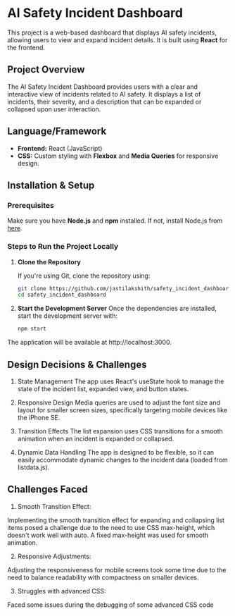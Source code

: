 # AI Safety Incident Dashboard

This project is a web-based dashboard that displays AI safety incidents, allowing users to view and expand incident details. It is built using **React** for the frontend.

## Project Overview

The AI Safety Incident Dashboard provides users with a clear and interactive view of incidents related to AI safety. It displays a list of incidents, their severity, and a description that can be expanded or collapsed upon user interaction.

## Language/Framework

- **Frontend:** React (JavaScript)
- **CSS:** Custom styling with **Flexbox** and **Media Queries** for responsive design.

## Installation & Setup

### Prerequisites

Make sure you have **Node.js** and **npm** installed. If not, install Node.js from [here](https://nodejs.org/).

### Steps to Run the Project Locally

1. **Clone the Repository**

   If you're using Git, clone the repository using:

   ```bash
   git clone https://github.com/jastilakshith/safety_incident_dashboard
   cd safety_incident_dashboard
2. **Start the Development Server**
   Once the dependencies are installed, start the development server with:
   ```bash
   npm start
The application will be available at http://localhost:3000.

## Design Decisions & Challenges
1. State Management
The app uses React's useState hook to manage the state of the incident list, expanded view, and button states.

2. Responsive Design
Media queries are used to adjust the font size and layout for smaller screen sizes, specifically targeting mobile devices like the iPhone SE.

3. Transition Effects
The list expansion uses CSS transitions for a smooth animation when an incident is expanded or collapsed.

4. Dynamic Data Handling
The app is designed to be flexible, so it can easily accommodate dynamic changes to the incident data (loaded from listdata.js).

## Challenges Faced
1. Smooth Transition Effect:

Implementing the smooth transition effect for expanding and collapsing list items posed a challenge due to the need to use CSS max-height, which doesn't work well with auto. A fixed max-height was used for smooth animation.

2. Responsive Adjustments:

Adjusting the responsiveness for mobile screens took some time due to the need to balance readability with compactness on smaller devices.

3. Struggles with advanced CSS:

Faced some issues during the debugging of some advanced CSS code
